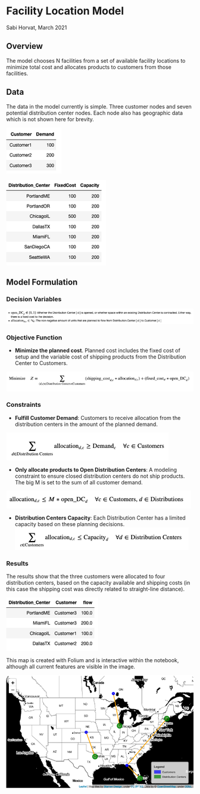 # Facility Location Model

Sabi Horvat, March 2021

## Overview

The model chooses N facilities from a set of available facility locations to minimize total cost and allocates products to customers from those facilities.

## Data

The data in the model currently is simple.  Three customer nodes and seven potential distribution center nodes.  Each node also has geographic data which is not shown here for brevity.

![customers](https://github.com/wpbSabi/python_optimization/blob/main/facility_location/images/Customers.png)

![DCs](https://github.com/wpbSabi/python_optimization/blob/main/facility_location/images/Distribution_Centers.png)

## Model Formulation 

### Decision Variables

![dvs](https://github.com/wpbSabi/python_optimization/blob/main/facility_location/images/decision_variables.png)

### Objective Function

- **Minimize the planned cost**.  Planned cost includes the fixed cost of setup and the variable cost of shipping products from the Distribution Center to Customers.

![obj](https://github.com/wpbSabi/python_optimization/blob/main/facility_location/images/objective.png)

### Constraints

- **Fulfill Customer Demand**: Customers to receive allocation from the distribution centers in the amount of the planned demand.

![c1](https://github.com/wpbSabi/python_optimization/blob/main/facility_location/images/constraint1.png)

- **Only allocate products to Open Distribution Centers**: A modeling constraint to ensure closed distribution centers do not ship products.  The big M is set to the sum of all customer demand.

![c2](https://github.com/wpbSabi/python_optimization/blob/main/facility_location/images/constraint2.png)

- **Distribution Centers Capacity**: Each Distribution Center has a limited capacity based on these planning decisions.
![c3](https://github.com/wpbSabi/python_optimization/blob/main/facility_location/images/constraint3.png)

### Results

The results show that the three customers were allocated to four distribution centers, based on the capacity available and shipping costs (in this case the shipping cost was directly related to straight-line distance).

![results_table](https://github.com/wpbSabi/python_optimization/blob/main/facility_location/images/results_table.png)

This map is created with Folium and is interactive within the notebook, although all current features are visible in the image. 

![results_map](https://github.com/wpbSabi/python_optimization/blob/main/facility_location/images/Result.png)

